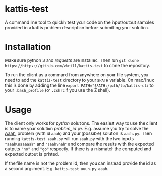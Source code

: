 # kattis-test
A command line tool to quickly test your code on the input/output samples provided in a kattis problem description before submitting your solution.

# Installation
Make sure python 3 and *requests* are installed.
Then run `git clone https://https://github.com/wkrill/kattis-test` to clone the repository.

To run the client as a command from anywhere on your file system, you need to add the `kattis-test` directory to your `$PATH` variable.
On mac/linux this is done by adding the line `export PATH="$PATH:/path/to/kattis-cli` to your `.bash_profile` (or `.zshrc` if you use the Z shell).

# Usage
The client only works for *python* solutions. The easiest way to use the client is to name your solution *problem_id*.py.
E.g. assume you try to solve the [Aaah!](https://open.kattis.com/problems/aaah) problem (with id `aaah`) and your (possible) solution is `aaah.py`. 
Then running `kattis-test aaah.py` will run `aaah.py` with the two inputs `"aaah\naaaaah"` and `"aaah\nah"` and compare the results with the expected outputs `"no"` and `"go"` respectly. If there is a mismatch the computed and expected output is printed.

If the file name is not the problem id, then you can instead provide the id as a second argument. E.g. `kattis-test uuuh.py aaah`.
